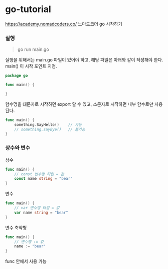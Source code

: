 # go-tutorial
https://academy.nomadcoders.co/ 노마드코더 go 시작하기

### 실행

> go run main.go


실행을 위해서는 main.go 파일이 있어야 하고, 해당 파일은 아래와 같이 작성해야 한다. main() 이 시작 포인트 지점.

```go
package go

func main() {

}
```

함수명을 대문자로 시작하면 export 할 수 있고, 소문자로 시작하면 내부 함수로만 사용된다. 

```go
func main() {
    something.SayHello()    // 가능
    // something.sayBye()   // 불가능
}
```

### 상수와 변수

상수
```go
func main() {
    // const 변수명 타입 = 값
    const name string = "bear"
}
```

변수
```go
func main() {
    // var 변수명 타입 = 값
    var name string = "bear"
}
```

변수 축약형
```go
func main() {
    // 변수명 := 값
	name := "bear"
}
```
func 안에서 사용 가능